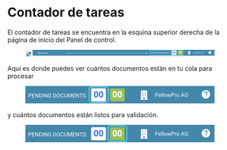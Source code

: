 # Contador de tareas

El contador de tareas se encuentra en la esquina superior derecha de la página de inicio del Panel de control.

<figure><img src="../../.gitbook/assets/task-counter1.png" alt=""><figcaption></figcaption></figure>

Aquí es donde puedes ver cuántos documentos están en tu cola para procesar

<figure><img src="../../.gitbook/assets/task-counter2.png" alt="" width="563"><figcaption></figcaption></figure>

y cuántos documentos están listos para validación.

<figure><img src="../../.gitbook/assets/task-counter3.png" alt="" width="563"><figcaption></figcaption></figure>
